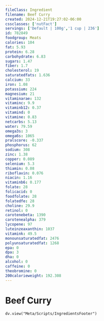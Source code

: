 ```yaml
---
fileClass: Ingredient
filename: Beef Curry
created: 2024-12-21T19:27:02-06:00
cssclasses: ['nutFact']
servings: ['Default | 100g','1 cup | 236']
id: 782849
foodgroup: Meats
calories: 104
fat: 5.93
protein: 6.28
carbohydrate: 6.83
sugars: 1.47
fiber: 1.7
cholesterol: 19
saturatedfats: 1.636
calcium: 33
iron: 1.08
potassium: 224
magnesium: 21
vitaminarae: 132
vitaminc: 9.9
vitaminb12: 0.37
vitamind: 0
vitamine: 0.83
netcarbs: 5.13
water: 79.59
omega3s: 3
omega6s: 1065
pralscore: -0.337
phosphorus: 62
sodium: 308
zinc: 1.38
copper: 0.089
selenium: 5.3
thiamin: 0.08
riboflavin: 0.076
niacin: 1.16
vitaminb6: 0.177
folate: 28
folicacid: 0
foodfolate: 28
folatedfe: 28
choline: 29.9
retinol: 0
carotenebeta: 1390
carotenealpha: 379
lycopene: 97
luteinzeaxanthin: 1037
vitamink: 49.5
monounsaturatedfat: 2476
polyunsaturatedfat: 1268
epa: 0
dpa: 3
dha: 0
alcohol: 0
caffeine: 0
theobromine: 0
200calorieweight: 192.308
---
```


# Beef Curry

```dataviewjs
dv.view("Meta/Scripts/IngredientsFooter")
```
